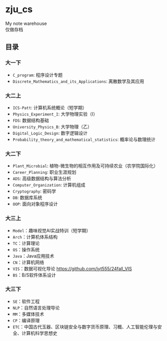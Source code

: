 # zju_cs
My note warehouse<br/>
仅做存档

## 目录
### 大一下
* `C_program`: 程序设计专题
* `Discrete_Mathematics_and_its_Applications`: 离散数学及其应用
### 大二上
* `ICS-Patt`: 计算机系统概论（短学期）
* `Physics_Experiment_I`: 大学物理实验（I）
* `FDS`: 数据结构基础
* `University_Physics_B`: 大学物理（乙）
* `Digital_Logic_Design`: 数字逻辑设计
* `Probability_theory_and_mathematical_statistics`: 概率论与数理统计
### 大二下
* `Plant_Microbial`: 植物-微生物的相互作用及可持续农业（农学院国际化）
* `Career_Planning`: 职业生涯规划
* `ADS`: 高级数据结构与算法分析
* `Computer_Organization`: 计算机组成
* `Cryptography`: 密码学
* `DB`: 数据库系统
* `OOP`: 面向对象程序设计
### 大三上
* `Model`：趣味视觉AI实战特训（短学期）
* `Arch`：计算机体系结构
* `TC`：计算理论
* `OS`：操作系统
* `Java`：Java应用技术
* `CN`：计算机网络
* `VIS`：数据可视化导论 https://github.com/jyt555/24fall_VIS
* `BS`：B/S软件体系设计
### 大三下
* `SE`：软件工程
* `NLP`：自然语言处理导论
* `MM`：多媒体技术
* `CP`：编译原理
* `ETC`：中国古代玉器、区块链安全与数字货币原理、习概、人工智能伦理与安全、计算机科学思想史
